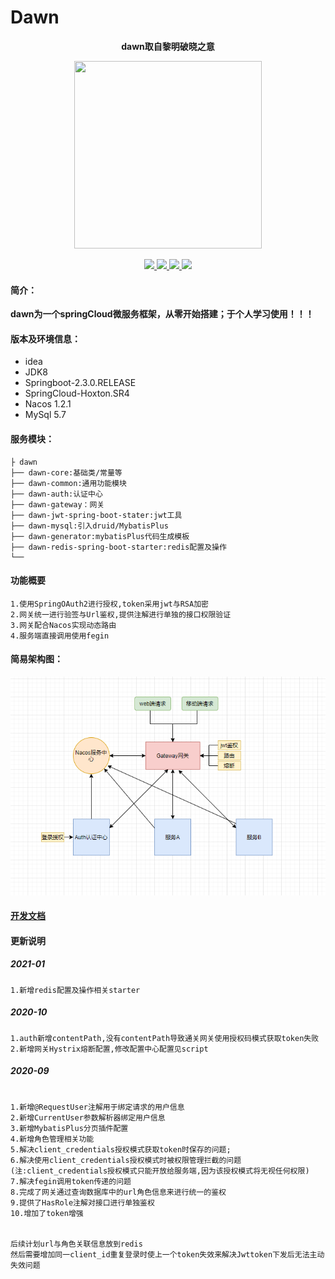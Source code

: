 # Dawn

<p align="center">
	<strong>dawn取自黎明破晓之意</strong>
</p>
<p align="center">
	<a href="http://www.54year.com"><img src="http://www.54year.com/usr/uploads/2020/08/650730182.png" height="300px" width="300px"></a>
</p>
<p align="center">
    <a href="https://www.oracle.com/technetwork/java/javase/downloads/index.html" rel="nofollow">
        <img src="https://img.shields.io/badge/JDK-1.8-blue" style="max-width:100%;">
    </a>
    <a href="https://spring.io/projects/spring-boot" rel="nofollow">
        <img src="https://img.shields.io/badge/SpringBoot-2.3.0.RELEASE-green" style="max-width:100%;">
    </a>
    <a href="https://spring.io/projects/spring-cloud" rel="nofollow">
        <img src="https://img.shields.io/badge/SpringCloud-Hoxton.SR4-green" style="max-width:100%;">
    </a>
    <a href="https://nacos.io/zh-cn/" rel="nofollow">
        <img src="https://img.shields.io/badge/nacos-1.2.1-blue" style="max-width:100%;">
    </a>
</p>



#### 简介：
**dawn为一个springCloud微服务框架，从零开始搭建；于个人学习使用！！！**


#### 版本及环境信息：
- idea 
- JDK8 
- Springboot-2.3.0.RELEASE 
- SpringCloud-Hoxton.SR4
- Nacos 1.2.1
- MySql 5.7

#### 服务模块：
```
├ dawn
├── dawn-core:基础类/常量等
├── dawn-common:通用功能模块
├── dawn-auth:认证中心
├── dawn-gateway：网关
├── dawn-jwt-spring-boot-stater:jwt工具
├── dawn-mysql:引入druid/MybatisPlus
├── dawn-generator:mybatisPlus代码生成模板
├── dawn-redis-spring-boot-starter:redis配置及操作
└──
```
#### 功能概要
```
1.使用SpringOAuth2进行授权,token采用jwt与RSA加密
2.网关统一进行验签与Url鉴权,提供注解进行单独的接口权限验证
3.网关配合Nacos实现动态路由
4.服务端直接调用使用fegin
```
#### 简易架构图：
![](https://github.com/suucx/dawn/blob/master/script/1.png)


#### [开发文档](https://github.com/suucx/dawn/blob/master/script/doc/dawn-doc.md)



#### 更新说明
##### 2021-01
```
1.新增redis配置及操作相关starter

```

##### 2020-10
```
1.auth新增contentPath,没有contentPath导致通关网关使用授权码模式获取token失败
2.新增网关Hystrix熔断配置,修改配置中心配置见script
```
##### 2020-09
```

1.新增@RequestUser注解用于绑定请求的用户信息
2.新增CurrentUser参数解析器绑定用户信息
3.新增MybatisPlus分页插件配置
4.新增角色管理相关功能
5.解决client_credentials授权模式获取token时保存的问题;
6.解决使用client_credentials授权模式时被权限管理拦截的问题(注:client_credentials授权模式只能开放给服务端,因为该授权模式将无视任何权限)
7.解决fegin调用token传递的问题
8.完成了网关通过查询数据库中的url角色信息来进行统一的鉴权
9.提供了HasRole注解对接口进行单独鉴权
10.增加了token增强


后续计划url与角色关联信息放到redis
然后需要增加同一client_id重复登录时使上一个token失效来解决Jwttoken下发后无法主动失效问题

```




